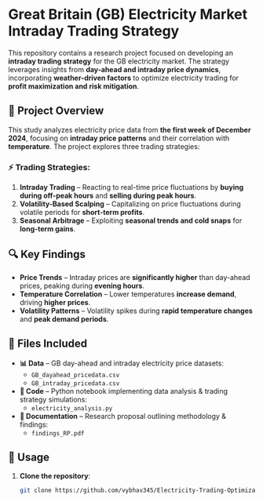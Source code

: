 # Great Britain (GB) Electricity Market Intraday Trading Strategy

This repository contains a research project focused on developing an **intraday trading strategy** for the GB electricity market. The strategy leverages insights from **day-ahead and intraday price dynamics**, incorporating **weather-driven factors** to optimize electricity trading for **profit maximization and risk mitigation**.

## 📌 Project Overview
This study analyzes electricity price data from **the first week of December 2024**, focusing on **intraday price patterns** and their correlation with **temperature**. The project explores three trading strategies:

### ⚡ Trading Strategies:
1. **Intraday Trading** – Reacting to real-time price fluctuations by **buying during off-peak hours** and **selling during peak hours**.
2. **Volatility-Based Scalping** – Capitalizing on price fluctuations during volatile periods for **short-term profits**.
3. **Seasonal Arbitrage** – Exploiting **seasonal trends and cold snaps** for **long-term gains**.

## 🔍 Key Findings
- **Price Trends** – Intraday prices are **significantly higher** than day-ahead prices, peaking during **evening hours**.
- **Temperature Correlation** – Lower temperatures **increase demand**, driving **higher prices**.
- **Volatility Patterns** – Volatility spikes during **rapid temperature changes** and **peak demand periods**.

## 📂 Files Included
- **📊 Data** – GB day-ahead and intraday electricity price datasets:
  - `GB_dayahead_pricedata.csv`
  - `GB_intraday_pricedata.csv`
- **📜 Code** – Python notebook implementing data analysis & trading strategy simulations:
  - `electricity_analysis.py`
- **📖 Documentation** – Research proposal outlining methodology & findings:
  - `findings_RP.pdf`

## 🚀 Usage
1. **Clone the repository**:
   ```sh
   git clone https://github.com/vybhav345/Electricity-Trading-Optimization.git
